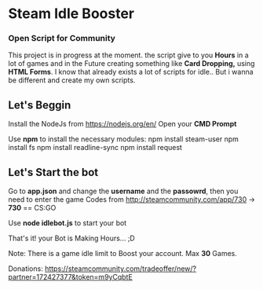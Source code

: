 # Steam Idle Booster
### Open Script for Community

This project is in progress at the moment.
the script give to you **Hours** in a lot of games and in the Future creating something like **Card Dropping,** using **HTML Forms**.
I know that already exists a lot of scripts for idle.. But i wanna be different and create my own scripts.

## Let's Beggin

Install the NodeJs from https://nodejs.org/en/
Open your **CMD Prompt**

Use **npm** to install the necessary  modules:
 npm install steam-user
 npm install fs
 npm install readline-sync
 npm install request

## Let's Start the bot

Go to **app.json** and change the **username** and the **passowrd**, then you need to enter the game Codes from http://steamcommunity.com/app/730 -> **730** ==  CS:GO

Use **node idlebot.js** to start your bot 

That's it! your Bot is Making Hours... ;D

Note: There is a game idle limit to Boost your account. Max **30** Games.

Donations: https://steamcommunity.com/tradeoffer/new/?partner=172427377&token=m9yCqbtE
